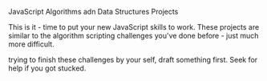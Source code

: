 JavaScript Algorithms adn Data Structures Projects

This is it - time to put your new JavaScript skills to work. These projects are similar to the algorithm scripting challenges you've done before - just much more difficult.

trying to finish these challenges by your self, draft something first. Seek for help if you got stucked.